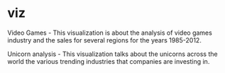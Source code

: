 # viz
Video Games -
This visualization is about the analysis of video games industry and the sales for several regions for the years 1985-2012.

Unicorn analysis -
This visualization talks about the unicorns across the world the various trending industries that companies are investing in.
